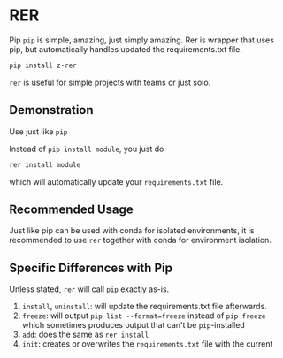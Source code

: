 # RER

Pip `pip` is simple, amazing, just simply amazing. Rer is wrapper that uses pip, but automatically handles updated the requirements.txt file.

```bash
pip install z-rer
```

`rer` is useful for simple projects with teams or just solo.

## Demonstration

Use just like `pip`

Instead of `pip install module`, you just do

```bash
rer install module
```

which will automatically update your `requirements.txt` file.

## Recommended Usage

Just like pip can be used with conda for isolated environments, it is recommended to use `rer` together with conda for environment isolation.

## Specific Differences with Pip

Unless stated, `rer` will call `pip` exactly as-is.

1. `install`, `uninstall`: will update the requirements.txt file afterwards.
2. `freeze`: will output `pip list --format=freeze` instead of `pip freeze` which sometimes produces output that can't be `pip`-installed
3. `add`: does the same as `rer install`
4. `init`: creates or overwrites the `requirements.txt` file with the current
